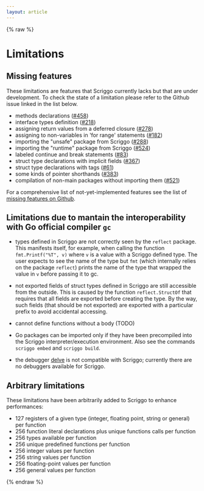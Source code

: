 ```yaml
---
layout: article
---
```


{% raw %}

# Limitations

## Missing features

These limitations are features that Scriggo currently lacks but that are
under development. To check the state of a limitation please refer to the
Github issue linked in the list below.

* methods declarations ([#458](https://github.com/open2b/scriggo/issues/458))
* interface types definition ([#218](https://github.com/open2b/scriggo/issues/218))
* assigning return values from a deferred closure ([#278](https://github.com/open2b/scriggo/issues/278))
* assigning to non-variables in 'for range' statements ([#182](https://github.com/open2b/scriggo/issues/182))
* importing the "unsafe" package from Scriggo ([#288](https://github.com/open2b/scriggo/issues/288))
* importing the "runtime" package from Scriggo ([#524](https://github.com/open2b/scriggo/issues/524))
* labeled continue and break statements ([#83](https://github.com/open2b/scriggo/issues/83))
* struct type declarations with implicit fields ([#367](https://github.com/open2b/scriggo/issues/367))
* struct type declarations with tags ([#61](https://github.com/open2b/scriggo/issues/61))
* some kinds of pointer shorthands ([#383](https://github.com/open2b/scriggo/issues/383))
* compilation of non-main packages without importing them ([#521](https://github.com/open2b/scriggo/issues/521))

For a comprehensive list of not-yet-implemented features
see the list of [missing features on Github](https://github.com/open2b/scriggo/labels/missing-feature).

## Limitations due to mantain the interoperability with Go official compiler `gc`

* types defined in Scriggo are not correctly seen by the `reflect` package.
    This manifests itself, for example, when calling the function
    `fmt.Printf("%T", v)` where `v` is a value with a Scriggo defined type.
    The user expects to see the name of the type but `fmt` (which internally
    relies on the package `reflect`) prints the name of the type that wrapped
    the value in `v` before passing it to gc.

* not exported fields of struct types defined in Scriggo are still
    accessible from the outside.
    This is caused by the function `reflect.StructOf` that requires that all
    fields are exported before creating the type.  By the way, such fields
    (that should be not exported) are exported with a particular prefix to
    avoid accidental accessing.

* cannot define functions without a body (TODO)

* Go packages can be imported only if they have been precompiled into the
    Scriggo interpreter/execution environment.
    Also see the commands `scriggo embed` and `scriggo build`.

* the debugger [delve](https://github.com/go-delve/delve) is not compatible with Scriggo; currently there are
    no debuggers available for Scriggo.

## Arbitrary limitations

These limitations have been arbitrarily added to Scriggo to enhance
performances:

* 127 registers of a given type (integer, floating point, string or general) per function
* 256 function literal declarations plus unique functions calls per function
* 256 types available per function
* 256 unique predefined functions per function
* 256 integer values per function
* 256 string values per function
* 256 floating-point values per function
* 256 general values per function


{% endraw %}

